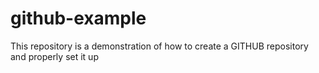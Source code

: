 # github-example
This repository is a demonstration of how to create a GITHUB repository and properly set it up
